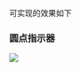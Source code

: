 可实现的效果如下

### 圆点指示器

![](https://github.com/Ellen2018/AllPowerfulIndicator/blob/master/gif/round_indicator.gif)